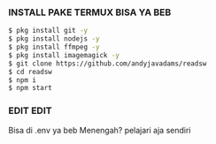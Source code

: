 ### INSTALL PAKE TERMUX BISA YA BEB
```sh
$ pkg install git -y
$ pkg install nodejs -y
$ pkg install ffmpeg -y
$ pkg install imagemagick -y
$ git clone https://github.com/andyjavadams/readsw
$ cd readsw
$ npm i 
$ npm start
```

### EDIT EDIT

Bisa di .env ya beb
Menengah? pelajari aja sendiri
